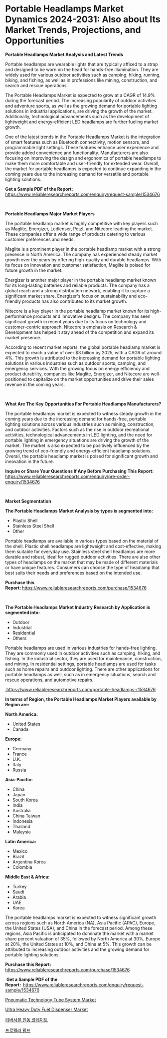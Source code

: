 <p><h1>Portable Headlamps Market Dynamics 2024-2031: Also about Its Market Trends, Projections, and Opportunities</h1></p><p><strong>Portable Headlamps Market Analysis and Latest Trends</strong></p>
<p><p>Portable headlamps are wearable lights that are typically affixed to a strap and designed to be worn on the head for hands-free illumination. They are widely used for various outdoor activities such as camping, hiking, running, biking, and fishing, as well as in professions like mining, construction, and search and rescue operations.</p><p>The Portable Headlamps Market is expected to grow at a CAGR of 14.9% during the forecast period. The increasing popularity of outdoor activities and adventure sports, as well as the growing demand for portable lighting solutions in industrial applications, are driving the growth of the market. Additionally, technological advancements such as the development of lightweight and energy-efficient LED headlamps are further fueling market growth.</p><p>One of the latest trends in the Portable Headlamps Market is the integration of smart features such as Bluetooth connectivity, motion sensors, and programmable light settings. These features enhance user experience and provide added convenience and functionality. Manufacturers are also focusing on improving the design and ergonomics of portable headlamps to make them more comfortable and user-friendly for extended wear. Overall, the market for portable headlamps is expected to continue expanding in the coming years due to the increasing demand for versatile and portable lighting solutions.</p></p>
<p><strong>Get a Sample PDF of the Report:&nbsp;</strong> <a href="https://www.reliableresearchreports.com/enquiry/request-sample/1534676">https://www.reliableresearchreports.com/enquiry/request-sample/1534676</a></p>
<p>&nbsp;</p>
<p><strong>Portable Headlamps Major Market Players</strong></p>
<p><p>The portable headlamp market is highly competitive with key players such as Maglite, Energizer, Ledlenser, Petzl, and Nitecore leading the market. These companies offer a wide range of products catering to various customer preferences and needs.</p><p>Maglite is a prominent player in the portable headlamp market with a strong presence in North America. The company has experienced steady market growth over the years by offering high-quality and durable headlamps. With its focus on innovation and customer satisfaction, Maglite is poised for future growth in the market.</p><p>Energizer is another major player in the portable headlamp market known for its long-lasting batteries and reliable products. The company has a global reach and a strong distribution network, enabling it to capture a significant market share. Energizer's focus on sustainability and eco-friendly products has also contributed to its market growth.</p><p>Nitecore is a key player in the portable headlamp market known for its high-performance products and innovative designs. The company has seen significant growth in recent years due to its focus on technology and customer-centric approach. Nitecore's emphasis on Research & Development has helped it stay ahead of the competition and expand its market presence.</p><p>According to recent market reports, the global portable headlamp market is expected to reach a value of over $3 billion by 2025, with a CAGR of around 4%. This growth is attributed to the increasing demand for portable lighting solutions in various industries such as outdoor sports, camping, and emergency services. With the growing focus on energy efficiency and product durability, companies like Maglite, Energizer, and Nitecore are well-positioned to capitalize on the market opportunities and drive their sales revenue in the coming years.</p></p>
<p>&nbsp;</p>
<p><strong>What Are The Key Opportunities For Portable Headlamps Manufacturers?</strong></p>
<p><p>The portable headlamps market is expected to witness steady growth in the coming years due to the increasing demand for hands-free, portable lighting solutions across various industries such as mining, construction, and outdoor activities. Factors such as the rise in outdoor recreational activities, technological advancements in LED lighting, and the need for portable lighting in emergency situations are driving the growth of the market. The market is also expected to be positively influenced by the growing trend of eco-friendly and energy-efficient headlamp solutions. Overall, the portable headlamp market is poised for significant growth and innovation in the future.</p></p>
<p><strong>Inquire or Share Your Questions If Any Before Purchasing This Report:</strong> <a href="https://www.reliableresearchreports.com/enquiry/pre-order-enquiry/1534676">https://www.reliableresearchreports.com/enquiry/pre-order-enquiry/1534676</a></p>
<p>&nbsp;</p>
<p><strong>Market Segmentation</strong></p>
<p><strong>The Portable Headlamps Market Analysis by types is segmented into:</strong></p>
<p><ul><li>Plastic Shell</li><li>Stainless Steel Shell</li><li>Other</li></ul></p>
<p><p>Portable headlamps are available in various types based on the material of the shell. Plastic shell headlamps are lightweight and cost-effective, making them suitable for everyday use. Stainless steel shell headlamps are more durable and robust, ideal for rugged outdoor activities. There are also other types of headlamps on the market that may be made of different materials or have unique features. Consumers can choose the type of headlamp that best suits their needs and preferences based on the intended use.</p></p>
<p><strong>Purchase this Report:&nbsp;</strong><a href="https://www.reliableresearchreports.com/purchase/1534676">https://www.reliableresearchreports.com/purchase/1534676</a></p>
<p>&nbsp;</p>
<p><strong>The Portable Headlamps Market Industry Research by Application is segmented into:</strong></p>
<p><ul><li>Outdoor</li><li>Industrial</li><li>Residential</li><li>Others</li></ul></p>
<p><p>Portable headlamps are used in various industries for hands-free lighting. They are commonly used in outdoor activities such as camping, hiking, and fishing. In the industrial sector, they are used for maintenance, construction, and mining. In residential settings, portable headlamps are used for tasks such as home repairs and outdoor lighting. There are other applications for portable headlamps as well, such as in emergency situations, search and rescue operations, and automotive repairs.</p></p>
<p><a href="https://www.reliableresearchreports.com/portable-headlamps-r1534676">&nbsp;https://www.reliableresearchreports.com/portable-headlamps-r1534676</a></p>
<p><strong>In terms of Region, the Portable Headlamps Market Players available by Region are:</strong></p>
<p>
    <p> <strong> North America: </strong>
        <ul>
            <li>United States</li>
            <li>Canada</li>
        </ul>
        </p> 
    <p> <strong> Europe: </strong>
        <ul>
            <li>Germany</li>
            <li>France</li>
            <li>U.K.</li>
            <li>Italy</li>
            <li>Russia</li>
        </ul>
        </p> 
    <p> <strong> Asia-Pacific: </strong>
        <ul>
            <li>China</li>
            <li>Japan</li>
            <li>South Korea</li>
            <li>India</li>
            <li>Australia</li>
            <li>China Taiwan</li>
            <li>Indonesia</li>
            <li>Thailand</li>
            <li>Malaysia</li>
        </ul>
        </p> 
    <p> <strong> Latin America: </strong>
        <ul>
            <li>Mexico</li>
            <li>Brazil</li>
            <li>Argentina Korea</li>
            <li>Colombia</li>
        </ul>
        </p> 
    <p> <strong> Middle East & Africa: </strong>
        <ul>
            <li>Turkey</li>
            <li>Saudi</li>
            <li>Arabia</li>
            <li>UAE</li>
            <li>Korea</li>
        </ul>
    </p>
    </p>
<p><p>The portable headlamps market is expected to witness significant growth across regions such as North America (NA), Asia Pacific (APAC), Europe, the United States (USA), and China in the forecast period. Among these regions, Asia Pacific is anticipated to dominate the market with a market share percent valuation of 35%, followed by North America at 30%, Europe at 20%, the United States at 10%, and China at 5%. This growth can be attributed to increasing outdoor activities and the growing demand for portable lighting solutions.</p></p>
<p><strong>Purchase this Report: </strong><a href="https://www.reliableresearchreports.com/purchase/1534676">https://www.reliableresearchreports.com/purchase/1534676</a></p>
<p>&nbsp;<strong>Get a Sample PDF of the Report:&nbsp;&nbsp;</strong><a href="https://www.reliableresearchreports.com/enquiry/request-sample/1534676">https://www.reliableresearchreports.com/enquiry/request-sample/1534676</a></p>
<p><strong></strong></p>
<p><p><a href="https://github.com/prosalinda88/Market-Research-Report-List-4/blob/main/pneumatic-technology-tube-system-market.md">Pneumatic Technology Tube System Market</a></p><p><a href="https://github.com/globismark/Market-Research-Report-List-3/blob/main/ultra-heavy-duty-fuel-dispenser-market.md">Ultra Heavy Duty Fuel Dispenser Market</a></p><p><a href="https://github.com/valroy852/Market-Research-Report-List-1/blob/main/626477437012.md">리버서블 진동 플레이트</a></p><p><a href="https://github.com/royErdmtyan906778/Market-Research-Report-List-1/blob/main/389823637011.md">프로펠러 펌프</a></p></p>